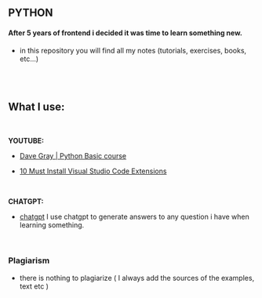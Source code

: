 ## PYTHON

#### After 5 years of frontend i decided it was time to learn something new.

- in this repository you will find all my notes (tutorials, exercises, books, etc...)

<br>
<br>

## What I use:

<br>

**YOUTUBE:**

- [Dave Gray | Python Basic course](https://www.youtube.com/playlist?list=PL0Zuz27SZ-6MQri81d012LwP5jvFZ_scc)

- [10 Must Install Visual Studio Code Extensions](https://youtu.be/bJN1P07_lLo?feature=shared)

<br>

**CHATGPT:**

- [chatgpt](https://chatgpt.com/)
  I use chatgpt to generate answers to any question i have when learning something.

<br>

### Plagiarism

- there is nothing to plagiarize ( I always add the sources of the examples, text etc )
